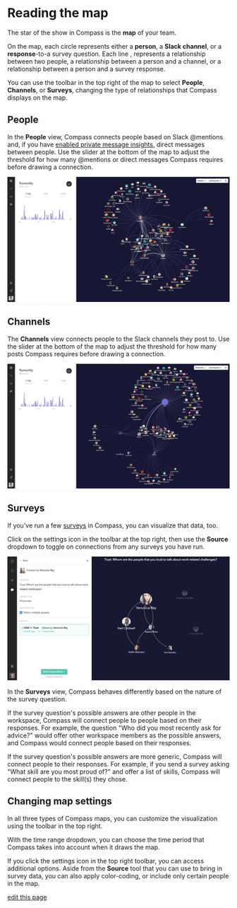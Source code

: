 # Reading the map

The star of the show in Compass is the **map** of your team.

On the map, each circle represents either a **person**, a **Slack channel**, or a **response**-to-a survey question. Each line , represents a relationship between two people, a relationship between a person and a channel, or a relationship between a person and a survey response.

You can use the toolbar in the top right of the map to select **People**, **Channels**, or **Surveys**, changing the type of relationships that Compass displays on the map.


## People

In the **People** view, Compass connects people based on Slack @mentions and, if you have [enabled private message insights](/guides/enabling-private-message-insights.html), direct messages between people. Use the slider at the bottom of the map to adjust the threshold for how many @mentions or direct messages Compass requires before drawing a connection.

![](/images/map-people.png)


## Channels

The **Channels** view connects people to the Slack channels they post to. Use the slider at the bottom of the map to adjust the threshold for how many posts Compass requires before drawing a connection.


![](/images/map-channels.png)


## Surveys

If you've run a few [surveys](/guides/running-surveys.html) in Compass, you can visualize that data, too.

Click on the settings icon <i class="fa fa-sliders">  </i> in the toolbar at the top right, then use the **Source** dropdown to toggle on connections from any surveys you have run.

![](/images/map-surveys.png)

In the **Surveys** view, Compass behaves differently based on the nature of the survey question.

If the survey question's possible answers are other people in the workspace, Compass will connect people to people based on their responses. For example, the question "Who did you most recently ask for advice?" would offer other workspace members as the possible answers, and Compass would connect people based on their responses.

If the survey question's possible answers are more generic, Compass will connect people to their responses. For example, if you send a survey asking "What skill are you most proud of?" and offer a list of skills, Compass will connect people to the skill(s) they chose.


## Changing map settings

In all three types of Compass maps, you can customize the visualization using the toolbar in the top right.

With the time range dropdown, you can choose the time period that Compass takes into account when it draws the map.

If you click the settings icon <i class="fa fa-sliders">  </i> in the top right toolbar, you can access additional options. Aside from the **Source** tool that you can use to bring in survey data, you can also apply color-coding, or include only certain people in the map.


<span class="edit-link"><a href="https://github.com/kumu/compass-docs/blob/master/guides/reading-the-map.md" target="_blank"><i class="fa fa-github"></i> edit this page</a></span>
